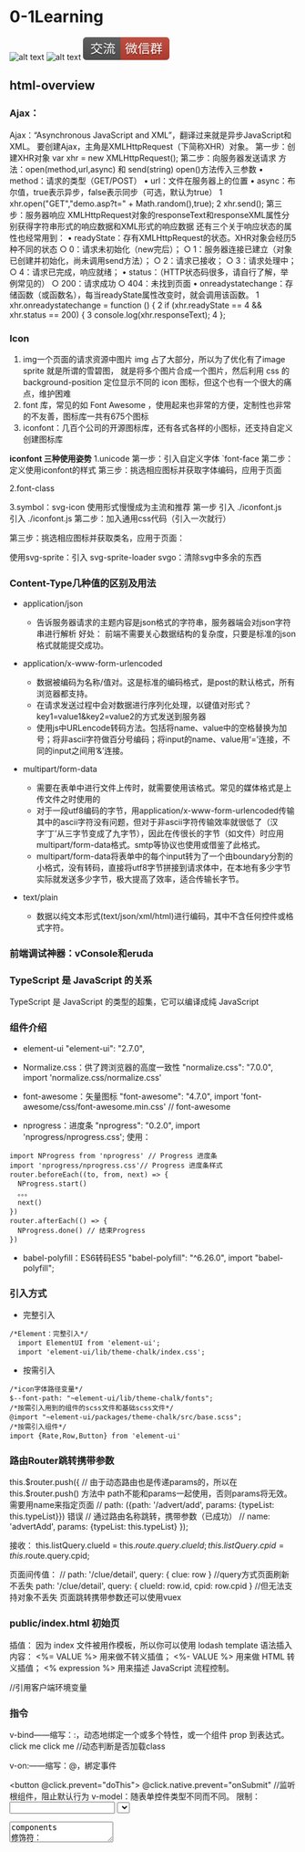 # 0-1Learning

![alt text](../static/common/svg/luoxiaosheng.svg "公众号")
![alt text](../static/common/svg/luoxiaosheng_learning.svg "学习")
![alt text](../static/common/svg/luoxiaosheng_wechat.svg "微信")


## html-overview

### Ajax：
Ajax：“Asynchronous JavaScript and XML”，翻译过来就是异步JavaScript和XML。
要创建Ajax，主角是XMLHttpRequest（下简称XHR）对象。
第一步：创建XHR对象
var xhr = new XMLHttpRequest();
第二步：向服务器发送请求
方法：open(method,url,async) 和 send(string)
open()方法传入三参数
• method：请求的类型（GET/POST）
• url：文件在服务器上的位置
• async：布尔值，true表示异步，false表示同步（可选，默认为true）
1 xhr.open("GET","demo.asp?t=" + Math.random(),true);
2 xhr.send();
第三步：服务器响应
XMLHttpRequest对象的responseText和responseXML属性分别获得字符串形式的响应数据和XML形式的响应数据
还有三个关于响应状态的属性也经常用到：
• readyState：存有XMLHttpRequest的状态。XHR对象会经历5种不同的状态
○ 0：请求未初始化（new完后）；
○ 1：服务器连接已建立（对象已创建并初始化，尚未调用send方法）；
○ 2：请求已接收；
○ 3：请求处理中；
○ 4：请求已完成，响应就绪；
• status：（HTTP状态码很多，请自行了解，举例常见的）
○ 200：请求成功
○ 404：未找到页面
• onreadystatechange：存储函数（或函数名），每当readyState属性改变时，就会调用该函数。
1 xhr.onreadystatechange = function () {
2     if (xhr.readyState == 4 && xhr.status == 200) {
3     console.log(xhr.responseText);
4 };



### Icon
1. img一个页面的请求资源中图片 img 占了大部分，所以为了优化有了image sprite 就是所谓的雪碧图，
   就是将多个图片合成一个图片，然后利用 css 的 background-position 定位显示不同的 icon 图标，但这个也有一个很大的痛点，维护困难
2. font 库，常见的如 Font Awesome ，使用起来也非常的方便，定制性也非常的不友善，图标库一共有675个图标
3. iconfont：几百个公司的开源图标库，还有各式各样的小图标，还支持自定义创建图标库

**iconfont 三种使用姿势**
1.unicode
第一步：引入自定义字体 `font-face 第二步：定义使用iconfont的样式 第三步：挑选相应图标并获取字体编码，应用于页面

2.font-class <i class="iconfont icon-xxx"></i>

3.symbol：svg-icon 使用形式慢慢成为主流和推荐
第一步 引入  ./iconfont.js  
引入  ./iconfont.js
第二步：加入通用css代码（引入一次就行）
<style type="text/css">
    .icon {
       width: 1em; height: 1em;
       vertical-align: -0.15em;
       fill: currentColor;
       overflow: hidden;
    }
</style>
第三步：挑选相应图标并获取类名，应用于页面：
<svg class="icon" aria-hidden="true">
<use xlink:href="#icon-xxx"></use>
</svg>


使用svg-sprite：引入 svg-sprite-loader
svgo：清除svg中多余的东西


### Content-Type几种值的区别及用法
- application/json
  - 告诉服务器请求的主题内容是json格式的字符串，服务器端会对json字符串进行解析  好处： 前端不需要关心数据结构的复杂度，只要是标准的json格式就能提交成功。

- application/x-www-form-urlencoded
  - 数据被编码为名称/值对。这是标准的编码格式，是post的默认格式，所有浏览器都支持。
  - 在请求发送过程中会对数据进行序列化处理，以键值对形式？key1=value1&key2=value2的方式发送到服务器
  - 使用js中URLencode转码方法。包括将name、value中的空格替换为加号；将非ascii字符做百分号编码；将input的name、value用‘=’连接，不同的input之间用‘&’连接。

- multipart/form-data
  - 需要在表单中进行文件上传时，就需要使用该格式。常见的媒体格式是上传文件之时使用的
  - 对于一段utf8编码的字节，用application/x-www-form-urlencoded传输其中的ascii字符没有问题，但对于非ascii字符传输效率就很低了（汉字‘丁’从三字节变成了九字节），因此在传很长的字节（如文件）时应用multipart/form-data格式。smtp等协议也使用或借鉴了此格式。
  - multipart/form-data将表单中的每个input转为了一个由boundary分割的小格式，没有转码，直接将utf8字节拼接到请求体中，在本地有多少字节实际就发送多少字节，极大提高了效率，适合传输长字节。

- text/plain
  - 数据以纯文本形式(text/json/xml/html)进行编码，其中不含任何控件或格式字符。

### 前端调试神器：vConsole和eruda

### TypeScript 是 JavaScript 的关系
TypeScript 是 JavaScript 的类型的超集，它可以编译成纯 JavaScript

### 组件介绍
- element-ui
  "element-ui": "2.7.0",

- Normalize.css：供了跨浏览器的高度一致性
  "normalize.css": "7.0.0",
  import 'normalize.css/normalize.css'

- font-awesome：矢量图标
  "font-awesome": "4.7.0",
  import 'font-awesome/css/font-awesome.min.css' // font-awesome

- nprogress：进度条
  "nprogress": "0.2.0",
  import 'nprogress/nprogress.css';
  使用：
```
import NProgress from 'nprogress' // Progress 进度条
import 'nprogress/nprogress.css'// Progress 进度条样式
router.beforeEach((to, from, next) => {
  NProgress.start()
  。。。
  next()
})
router.afterEach(() => {
  NProgress.done() // 结束Progress
})
```

- babel-polyfill：ES6转码ES5
  "babel-polyfill": "^6.26.0",
  import "babel-polyfill";


### 引入方式

- 完整引入
```
/*Element：完整引入*/
  import ElementUI from 'element-ui';
  import 'element-ui/lib/theme-chalk/index.css';
```
- 按需引入
```
/*icon字体路径变量*/
$--font-path: "~element-ui/lib/theme-chalk/fonts";
/*按需引入用到的组件的scss文件和基础scss文件*/
@import "~element-ui/packages/theme-chalk/src/base.scss";
/*按需引入组件*/
import {Rate,Row,Button} from 'element-ui'
```


### 路由Router跳转携带参数
this.$router.push({
    // 由于动态路由也是传递params的，所以在 this.$router.push() 方法中 path不能和params一起使用，否则params将无效。需要用name来指定页面
    // path: ({path: '/advert/add', params: {typeList: this.typeList}}) 错误
    // 通过路由名称跳转，携带参数（已成功）
    // name: 'advertAdd', params: {typeList: this.typeList}
});

接收：
          this.listQuery.clueId = this.$route.query.clueId;
          this.listQuery.cpid = this.$route.query.cpid;
          
页面间传值：
    // path: '/clue/detail', query: { clue: row }	//query方式页面刷新不丢失
    path: '/clue/detail', query: { clueId: row.id, cpid: row.cpid } //但无法支持对象不丢失
页面跳转携带参数还可以使用vuex


### public/index.html 初始页
插值：
因为 index 文件被用作模板，所以你可以使用 lodash template 语法插入内容：
<%= VALUE %> 用来做不转义插值；
<%- VALUE %> 用来做 HTML 转义插值；
<% expression %> 用来描述 JavaScript 流程控制。
<link rel="icon" href="<%= BASE_URL %>favicon.ico">	//引用客户端环境变量


### 指令
v-bind——缩写：:，动态地绑定一个或多个特性，或一个组件 prop 到表达式。
<a v-bind:href="url" v-bind:class="klass">click me</a>
<a :class="{active:isActive}">click me</a> //动态判断是否加载class
<!-- prop 绑定。“prop”必须在 my-component 中声明。-->
<my-component :prop="someThing"></my-component>
v-on:——缩写：@，綁定事件
<!-- 阻止默认行为 -->
<button @click.prevent="doThis"></button>
@click.native.prevent="onSubmit"  //监听根组件，阻止默认行为
v-model：随表单控件类型不同而不同。
限制：
<input>
<select>
<textarea>
components
修饰符：
.lazy - 取代 input 监听 change 事件
.number - 输入字符串转为有效的数字
.trim - 输入首尾空格过滤
常用指令：v-text:v-html,v-show,v-if,v-else,v-for,v-slot,v-pre,v-cloak,v-once

### 特殊特性：
key：虚拟 DOM 算法
有相同父元素的子元素必须有独特的 key。重复的 key 会造成渲染错误。
最常见的用例是结合 v-for：
<ul>
  <li v-for="item in items" :key="item.id">...</li>
</ul>

### ref：给元素或子组件注册引用信息
引用信息将会注册在父组件的 $refs 对象上。
如果在普通的 DOM 元素上使用，引用指向的就是 DOM 元素；
<!-- `vm.$refs.p` will be the DOM node -->
<p ref="p">hello</p>
如果用在子组件上，引用就指向组件实例：
<!-- `vm.$refs.child` will be the child component instance -->
<child-component ref="child"></child-component>

### is：用于动态组件且基于 DOM 内模板的限制来工作。
<!-- 当 `currentView` 改变时，组件也跟着改变 -->
<component v-bind:is="currentView"></component>

### 内置组件：
component：渲染一个“元组件”为动态组件
<!-- 动态组件由 vm 实例的属性值 `componentId` 控制 -->
<component :is="componentId"></component>

### transition：元素作为单个元素/组件的过渡效果
Props：name (CSS 过渡类名,会自动拓展),mode离开/进入的过渡时间序列，例 "out-in" 和 "in-out"
事件：before-enter，before-leave，before-appear，enter，leave，appear。。
<!-- 简单元素 -->
<transition>
  <div v-if="ok">toggled content</div>
</transition>
<!-- 动态组件 -->
<transition name="fade" mode="out-in" appear>
  <component :is="view"></component>
</transition>
  <transition @after-enter="transitionComplete"> //事件钩子

### transition-group：元素作为多个元素/组件的过渡效果
Props：tag - string，默认为 span，哪个属性应该被渲染
move-class - 覆盖移动过渡期间应用的 CSS 类。
除了 mode，其他特性和 <transition> 相同。
事件：事件和 <transition> 相同。

### keep-alive：主要用于保留组件状态或避免重新渲染。

### slot：插槽

### vue对路径@不识别问题：
webstorm配置webpack引用路径
node_modules\@vue\cli-service\webpack.config.js


### 组建注册与引用：components
Vue.component('命名'，{template,data等，注：这里自动使用new Vue(),所有省略了new}
)

在 Vue 里，一个组件本质上是一个拥有预定义选项的一个 Vue 实例。在 Vue 中注册组件很简单：
// 定义名为 todo-item 的新组件
Vue.component('todo-item', {
  template: '<li>这是个待办项</li>'
})

### 生命周期钩子
craeted（创建），mounted（挂载），updated（更新），destoryed（销毁）
例：
  created: function () {
    // `this` 指向 vm 实例
    console.log('a is: ' + this.a)
  }
不要在选项属性或回调上使用箭头函数，
比如 created: () => console.log(this.a) 或 vm.$watch('a', newValue => this.myMethod())。
因为箭头函数是和父级上下文绑定在一起的，this 不会是如你所预期的 Vue 实例，
经常导致 Uncaught TypeError: Cannot read property of undefined 或 Uncaught TypeError: this.myMethod is not a function 之类的错误。


### VueX
两种方式可以操作存取：

存对象：
import { mapActions } from 'vuex'
  methods: {
    ...mapActions(['saveAdvert', 'saveAdvertType', 'clearAdvert']),
最后调用this.saveAdvertType(this.list)

取对象：
import { mapState } from 'vuex'	//这里的mapState 只用于获取值
  computed: {
    ...mapState({
      form: state => state.advert.advert
      // typeList: state => state.Advert.advertType
    })
  },

推荐使用方式：
存对象：
this.$store.dispatch('advert/saveAdvert', this.list)
this.$store.dispatch('app/toggleSideBar')	//无参
this.$store.dispatch('advert/saveAdvertType',this.typeList)	//有参


取对象：mapGetters//这里可以理解为store的计算属性，访问：store.getters.getItems
  computed: {
    ...mapGetters([
      'permission_routes',
      'sidebar'
    ]),



### import Layout from '@/layout'
这里是“@”相当于“../” 

### 获取环境信息：
process.env.VUE_APP_API_HOST,

### registry源
npm下载源切换
//npm修改为淘宝源
npm config set registry https://registry.npm.taobao.org
// 验证是否成功
npm config get registry

### data () {  与  data：  的区别：
data：如果多次引用统一组件，data中的值只有一份，一次改变就都改变，
data（）使用返回值方法，每次调用都是新的返回值

### 锚点
@change="goAnchor"

跳跃：
goAnchor(){
this.$el.querySelector('#table'+this.tabPosition).scrollIntoView();
},


### filters（变换状态等）
组件内声明过滤器：
    filters: {
        statusFilter(status) {
            const statusMap = {
                published: 'success',
                draft: 'gray',
                deleted: 'danger'
            };
            return statusMap[status];
        }
    },
引用：
<el-table-column prop="state" label="状态" align="center" >
                <template slot-scope="scope">
                    <span>{{scope.row.state | statusFilter}}</span>
                </template>
</el-table-column>
注：
{{ msg | filter('arg1','arg2') }}
// msg对应函数中的第一个参数data，arg1为第二个参数，类推


### formatter（变换状态等）
method中定义：
        typeFormat(row, column) {
            if (row.state === 0) {
                return '未知';
            } else if (row.state === 1) {
                return '男';
            } else {
                return '女';
            }
        },
引用：
<el-table-column prop="state" label="状态" align="center" :formatter="typeFormat">
</el-table-column>
注：el-table-column中不用写template


if-else判断显示：
<span v-if="scope.row.state === 0">未审核</span>
<span v-else-if="scope.row.state === 1">审核未通过</span>

也可以使用foreach循环匹配
```
      this.typeList.forEach((item, index) => {
        console.log(row.delFlag + '___' + item.id)
        if (row.delFlag === item.id) {
          console.log('equals___' + item.name)
          return item.name
        }
      })
```

### timestamp转date
```
    filters: {
        formatDate: function (value) {
            if (value === 0) {
                return '';
            }
            let date = new Date(value);
            let y = date.getFullYear();
            let MM = date.getMonth() + 1;
            MM = MM < 10 ? ('0' + MM) : MM;
            let d = date.getDate();
            d = d < 10 ? ('0' + d) : d;
            let h = date.getHours();
            h = h < 10 ? ('0' + h) : h;
            let m = date.getMinutes();
            m = m < 10 ? ('0' + m) : m;
            let s = date.getSeconds();
            s = s < 10 ? ('0' + s) : s;
            return y + '-' + MM + '-' + d + ' ' + h + ':' + m + ':' + s;
        }
    },

调用：
<templateslot-scope="scope">
    {{scope.row.createdAt|formatDate}}
</template>
```

组件形式发布：
```
过滤器组件定义：
export const formatDateFilter = value => {
  if (value === 0) {
    return '';
  }
  const date = new Date(value);
  const y = date.getFullYear();
  let MM = date.getMonth() + 1;
  MM = MM < 10 ? ('0' + MM) : MM;
  let d = date.getDate();
  d = d < 10 ? ('0' + d) : d;
  let h = date.getHours();
  h = h < 10 ? ('0' + h) : h;
  let m = date.getMinutes();
  m = m < 10 ? ('0' + m) : m;
  let s = date.getSeconds();
  s = s < 10 ? ('0' + s) : s;
  return y + '-' + MM + '-' + d + ' ' + h + ':' + m + ':' + s;
};

引用：
import { formatDateFilter } from '@/filter/index';

export default {
  components: {
    followRecordAdd
  },
  filters: {
    formatDate: formatDateFilter
  },
```


### 封装axios直接请求
```
          axios({
            url: this.uploadAction + 'sysRole/add',
            method: 'POST',
            data: formData,
            params: parm
          }).then((result) => {
            this.loading = false
            this.$message.success('添加成功')
            this.$router.push({
              path: '/sysRole/index'
            })
          }).catch((err) => {
            this.loading = false
            this.$message({
              message: '添加失败!',
              info: 'warning'
            })
          })
```

### vue axios get请求传参：
示例：
- 带花括号`{token}`
  实际参数 `token: admin-token`
- 不带花括号`token`
  实际参数 `0:token`

### axios异步获取stream
```
axios({
  url: 'https://api',
  data: {
    prompt: 'a beautiful cat',
    action: 'generate'
  },
  headers: {
    'accept': 'application/x-ndjson',
    'content-type': 'application/json'
  },
  responseType: 'stream',
  method: 'POST',
  onDownloadProgress: progressEvent => {
     const response = progressEvent.target.response;
     const lines = response.split('\r\n').filter(line => !!line)
     const lastLine = lines[lines.length - 1]
     console.log(lastLine)
  }
}).then(({ data }) => Promise.resolve(data));
```


### 跨域获取cookie

domain表示的是cookie所在的域，默认为请求的地址，
如网址为www.test.net/test/test.aspx，那么domain默认为www.test.net。

而跨域访问，如域A为t1.test.com，域B为t2.test.com，
一般情况下，域A和域B对应的cookie是不能互相访问的
那么在域A生产一个令域A和域B都能访问的cookie就要将该cookie的domain设置为.test.com；

例：
线上地址：https://jzedu-recruit-betaa.djtest.cn/#/clue/list  //携带有cookie验证，domain为.djtest.cn
修改本机hosts：127.0.0.1  jzedu-recruit-stable.djtest.cn——将线上cookie验证指向本机后台服务
本机后台服务器启动
nginx配置80端口转发：本地真实服务地址：proxy_pass http://localhost:8080/;
最终访问线上地址：http://jzedu-recruit-stable.djtest.cn/#/clue/list
就能通过本机后台cookie验证



### rem自适应布局
先来看一段代码：
```
  <head>
    <meta charset="utf-8">
    <meta http-equiv="X-UA-Compatible" content="IE=edge,chrome=1">
    <meta name="renderer" content="webkit">
    <meta name="viewport" content="width=device-width, initial-scale=1, maximum-scale=1, user-scalable=no">
    <link rel="icon" href="<%= BASE_URL %>favicon.ico">
    <title><%= webpackConfig.name %></title>
  </head>
```
meta为网页的元属性：
1. name项：常用的选项有Keywords(关键字) ，description(网站内容描述)，author(作者)，robots(机器人向导)等。
2. http-equiv项：可用于代替name项，常用的选项有Expires(期限)，Pragma(cache模式)，Refresh(刷新)，Set-Cookie(cookie设定)，Window-target(显示窗口的设定)，content-Type(显示字符集的设定)等。
3. content项：根据name项或http-equiv项的定义来决定此项填写什么样的字符串。

- width=device-width：网页宽度等于设备屏幕宽度
- initial-scale=1：页面初始缩放比例为1
- user-scalable=no：禁止用户进行缩放
- maximum-scale=1，minimum-scale=1：最大和最小的页面缩放比例

实现手机端自适应，就是可以让页面的元素字体、间距、宽高等属性的属性值可以随着手机屏幕尺寸的变化而变化

**em**
em：em的特点 : ① em的值并不是固定的; ② em始终会继承父级元素的字体大小。
```
body{
    font-size: 20px;
}
.one{
    font-size: 1.5em;——30px
}
.two{
    font-size: 0.5em;——15px
}
```

**rem：相对长度单位rem**
rem是CSS3新增的一个相对单位（root em，根em）。注：相对的只是HTML根元素。这个单位可谓集相对大小和绝对大小的优点于一身，通过它既可以做到只修改根元素就成比例地调整所有字体大小，又可以避免字体大小逐层复合的连锁反应。
```
html{
    font-size: 20px;
}
.one{
    font-size: 1.5rem;——30px
}
.two{
    font-size: 0.5rem;——10px
}
```
<!-- rem布局，根据字体 -->
```
  <script info="text/javascript">
    (function(win,doc){
      change();
      function change(){
        doc.documentElement.style.fontSize = doc.documentElement.clientWidth *20/320+'px';
      }
      win.addEventListener('resize',change,false);
      win.addEventListener('orientationchange',change,false);  /* 这个是移动端设备横屏、竖屏转换时触发的事件处理函数 */
    })(window,document);
  </script>
```
